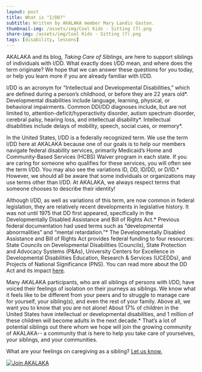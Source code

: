 ```yaml
---
layout: post
title: What is "I/DD?"
subtitle: Written by AKALAKA member Mary Landis Gaston.
thumbnail-img: /assets/img/Cool Kids - Sitting (7).png
share-img: /assets/img/Cool Kids - Sitting (7).png
tags: [disability, lessons]
---
```


AKALAKA and its blog, *Taking Care of Siblings*, are here to support siblings of individuals with I/DD. What exactly does I/DD mean, and where does the term originate? We hope that we can answer these questions for you today, or help you learn more if you are already familiar with I/DD.

I/DD is an acronym for “Intellectual and Developmental Disabilities,” which are defined during a person’s childhood, or before they are 22 years old*. Developmental disabilities include language, learning, physical, or behavioral impairments. Common DDI/DD diagnoses include, but are not limited to, attention-deficit/hyperactivity disorder, autism spectrum disorder, cerebral palsy, hearing loss, and intellectual disability*. Intellectual disabilities include delays of mobility, speech, social cues, or memory*.

In the United States, I/DD is a federally recognized term. We use the term I/DD here at AKALAKA because one of our goals is to help our members navigate federal disability services, primarily Medicaid’s Home and Community-Based Services (HCBS) Waiver program in each state. If you are caring for someone who qualifies for these services, you will often see the term I/DD. You may also see the variations ID, DD, ID/DD, or D/ID.* However, we should all be aware that some individuals or organizations may use terms other than I/DD. At AKALAKA, we always respect terms that someone chooses to describe their identity!

Although I/DD, as well as variations of this term, are now common in federal legislation, they are relatively recent developments in legislative history. It was not until 1975 that DD first appeared, specifically in the Developmentally Disabled Assistance and Bill of Rights Act.* Previous federal documentation had used terms such as “developmental abnormalities” and “mental retardation.”* The Developmentally Disabled Assistance and Bill of Rights Act provides federal funding to four resources: State Councils on Developmental Disabilities (Councils), State Protection and Advocacy Systems (P&As), University Centers for Excellence in Developmental Disabilities Education, Research & Services (UCEDDs), and Projects of National Significance (PNS). You can read more about the DD Act and its impact [here](https://acl.gov/about-acl/authorizing-statutes/developmental-disabilities-assistance-and-bill-rights-act-2000).

Many AKALAKA participants, who are all siblings of persons with I/DD, have voiced their feelings of isolation on their journeys as siblings. We know what it feels like to be different from your peers and to struggle to manage care for yourself, your sibling(s), and even the rest of your family. Above all, we want you to know that you are not alone! About 17% of children in the United States have intellectual or developmental disabilities, and 1 million of these children will become adults in the next decade.* That’s a lot of potential siblings out there whom we hope will join the growing community of AKALAKA-- a community that is here to help you take care of yourselves, your siblings, and your communities.

What are your feelings on caregiving as a sibling? [Let us know.](https://us20.list-manage.com/survey?u=df5b2f10222fd12b13be0ec78&id=80a5fa0b7c&attribution=false)

[![Join AKALAKA](https://github.com/akalakaco/akalakaco.github.io/blob/master/assets/img/Cool%20Kids%20-%20Sitting%20(7).png)](https://us20.list-manage.com/survey?u=df5b2f10222fd12b13be0ec78&id=80a5fa0b7c&attribution=false)
